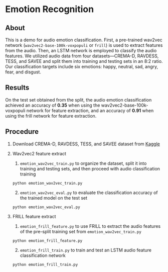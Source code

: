# Emotion Recognition

## About
This is a demo for audio emotion classification. First, a pre-trained wav2vec network (`wav2vec2-base-100k-voxpopuli` or `frill`) is used to extract features from the audio. Then, an LSTM network is employed to classify the audio features. We utilized audio data from four datasets—CREMA-D, RAVDESS, TESS, and SAVEE and split them into training and testing sets in an 8:2 ratio. Our classification targets include six emotions: happy, neutral, sad, angry, fear, and disgust.

## Results
On the test set obtained from the split, the audio emotion classification achieved an accuracy of **0.35** when using the wav2vec2-base-100k-voxpopuli network for feature extraction, and an accuracy of **0.91** when using the frill network for feature extraction.

## Procedure
1. Download CREMA-D, RAVDESS, TESS, and SAVEE dataset from [Kaggle](https://www.kaggle.com/code/shivamburnwal/speech-emotion-recognition/input)
2. Wav2vec2 feature extract

    1. `emotion_wav2vec_train.py` to organize the dataset, split it into training and testing sets, and then proceed with audio classification training
      ```
      python emotion_wav2vec_train.py
      ```

    2. `emotion_wav2vec_eval.py` to evaluate the classification accuracy of the trained model on the test set
      ```
      python emotion_wav2vec_eval.py
      ```

3. FRILL feature extract

    1. `emotion_frill_feature.py` to use FRILL to extract the audio features of the pre-split training set from `emotion_wav2vec_train.py`
      ```
      python emotion_frill_feature.py
      ```

    2. `emotion_frill_train.py` to train and test an LSTM audio feature classification network
      ```
      python emotion_frill_train.py
      ```
